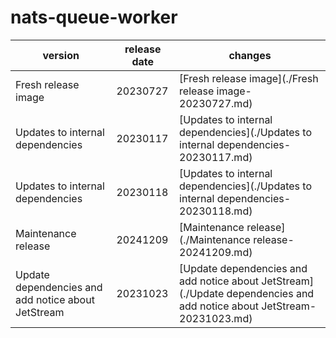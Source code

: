 # nats-queue-worker	


|version|release date|changes|
|---|---|---|
|Fresh release image|20230727|[Fresh release image](./Fresh release image-20230727.md)|
|Updates to internal dependencies|20230117|[Updates to internal dependencies](./Updates to internal dependencies-20230117.md)|
|Updates to internal dependencies|20230118|[Updates to internal dependencies](./Updates to internal dependencies-20230118.md)|
|Maintenance release|20241209|[Maintenance release](./Maintenance release-20241209.md)|
|Update dependencies and add notice about JetStream|20231023|[Update dependencies and add notice about JetStream](./Update dependencies and add notice about JetStream-20231023.md)|
